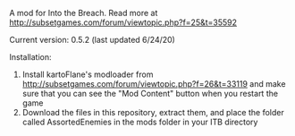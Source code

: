 A mod for Into the Breach. Read more at http://subsetgames.com/forum/viewtopic.php?f=25&t=35592

Current version: 0.5.2 (last updated 6/24/20)

Installation:
1. Install kartoFlane's modloader from http://subsetgames.com/forum/viewtopic.php?f=26&t=33119 and make sure that you can see the "Mod Content" button when you restart the game
2. Download the files in this repository, extract them, and place the folder called AssortedEnemies in the mods folder in your ITB directory
